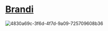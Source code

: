 # [Brandi](https://marcinbarszcz.github.io/Brandi/)


![4830a69c-3f6d-4f7d-9a09-725709608b36](https://user-images.githubusercontent.com/30419635/28544854-0b21ebb4-70c5-11e7-937f-8cd8d31530fc.png)
